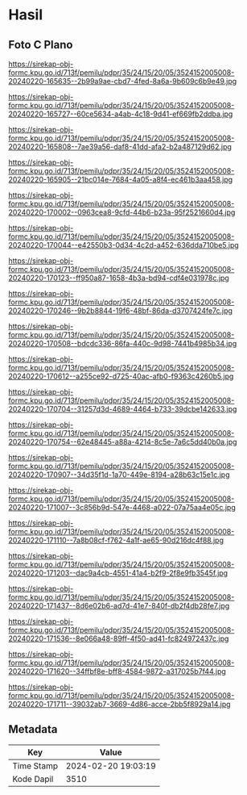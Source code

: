 # Hasil

## Foto C Plano

https://sirekap-obj-formc.kpu.go.id/713f/pemilu/pdpr/35/24/15/20/05/3524152005008-20240220-165635--2b99a9ae-cbd7-4fed-8a6a-9b609c6b9e49.jpg

https://sirekap-obj-formc.kpu.go.id/713f/pemilu/pdpr/35/24/15/20/05/3524152005008-20240220-165727--60ce5634-a4ab-4c18-9d41-ef669fb2ddba.jpg

https://sirekap-obj-formc.kpu.go.id/713f/pemilu/pdpr/35/24/15/20/05/3524152005008-20240220-165808--7ae39a56-daf8-41dd-afa2-b2a487129d62.jpg

https://sirekap-obj-formc.kpu.go.id/713f/pemilu/pdpr/35/24/15/20/05/3524152005008-20240220-165905--21bc014e-7684-4a05-a8f4-ec461b3aa458.jpg

https://sirekap-obj-formc.kpu.go.id/713f/pemilu/pdpr/35/24/15/20/05/3524152005008-20240220-170002--0963cea8-9cfd-44b6-b23a-95f2521660d4.jpg

https://sirekap-obj-formc.kpu.go.id/713f/pemilu/pdpr/35/24/15/20/05/3524152005008-20240220-170044--e42550b3-0d34-4c2d-a452-636dda710be5.jpg

https://sirekap-obj-formc.kpu.go.id/713f/pemilu/pdpr/35/24/15/20/05/3524152005008-20240220-170123--ff950a87-1658-4b3a-bd94-cdf4e031978c.jpg

https://sirekap-obj-formc.kpu.go.id/713f/pemilu/pdpr/35/24/15/20/05/3524152005008-20240220-170246--9b2b8844-19f6-48bf-86da-d3707424fe7c.jpg

https://sirekap-obj-formc.kpu.go.id/713f/pemilu/pdpr/35/24/15/20/05/3524152005008-20240220-170508--bdcdc336-86fa-440c-9d98-7441b4985b34.jpg

https://sirekap-obj-formc.kpu.go.id/713f/pemilu/pdpr/35/24/15/20/05/3524152005008-20240220-170612--a255ce92-d725-40ac-afb0-f9363c4260b5.jpg

https://sirekap-obj-formc.kpu.go.id/713f/pemilu/pdpr/35/24/15/20/05/3524152005008-20240220-170704--31257d3d-4689-4464-b733-39dcbe142633.jpg

https://sirekap-obj-formc.kpu.go.id/713f/pemilu/pdpr/35/24/15/20/05/3524152005008-20240220-170754--62e48445-a88a-4214-8c5e-7a6c5dd40b0a.jpg

https://sirekap-obj-formc.kpu.go.id/713f/pemilu/pdpr/35/24/15/20/05/3524152005008-20240220-170907--34d35f1d-1a70-449e-8194-a28b63c15e1c.jpg

https://sirekap-obj-formc.kpu.go.id/713f/pemilu/pdpr/35/24/15/20/05/3524152005008-20240220-171007--3c856b9d-547e-4468-a022-07a75aa4e05c.jpg

https://sirekap-obj-formc.kpu.go.id/713f/pemilu/pdpr/35/24/15/20/05/3524152005008-20240220-171110--7a8b08cf-f762-4a1f-ae65-90d216dc4f88.jpg

https://sirekap-obj-formc.kpu.go.id/713f/pemilu/pdpr/35/24/15/20/05/3524152005008-20240220-171203--dac9a4cb-4551-41a4-b2f9-2f8e9fb3545f.jpg

https://sirekap-obj-formc.kpu.go.id/713f/pemilu/pdpr/35/24/15/20/05/3524152005008-20240220-171437--8d6e02b6-ad7d-41e7-840f-db2f4db28fe7.jpg

https://sirekap-obj-formc.kpu.go.id/713f/pemilu/pdpr/35/24/15/20/05/3524152005008-20240220-171536--8e066a48-89ff-4f50-ad41-fc824972437c.jpg

https://sirekap-obj-formc.kpu.go.id/713f/pemilu/pdpr/35/24/15/20/05/3524152005008-20240220-171620--34ffbf8e-bff8-4584-9872-a317025b7f44.jpg

https://sirekap-obj-formc.kpu.go.id/713f/pemilu/pdpr/35/24/15/20/05/3524152005008-20240220-171711--39032ab7-3669-4d86-acce-2bb5f8929a14.jpg


## Metadata

| Key        | Value               |
| ---------- | ------------------- |
| Time Stamp | 2024-02-20 19:03:19 |
| Kode Dapil | 3510                |



